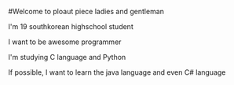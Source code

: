 #Welcome to ploaut piece ladies and gentleman 

I'm 19 southkorean highschool student

I want to be awesome programmer

I'm studying C language and Python

If possible, I want to learn the java language and even C# language
